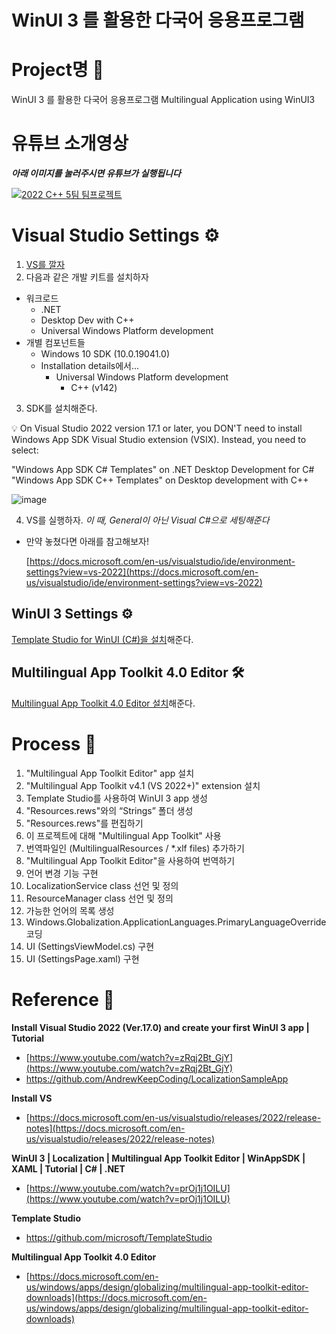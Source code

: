 # WinUI 3 를 활용한 다국어 응용프로그램

# Project명 📂

WinUI 3 를 활용한 다국어 응용프로그램
Multilingual Application using WinUI3

# 유튜브 소개영상
***아래 이미지를 눌러주시면 유튜브가 실행됩니다***

[![2022 C++ 5팀 팀프로젝트](http://img.youtube.com/vi/fNhDcDRrdko/0.jpg)](https://youtu.be/fNhDcDRrdko?t=0s) 


# Visual Studio Settings ⚙️

1. [VS를 깔자](https://docs.microsoft.com/en-us/visualstudio/releases/2022/release-notes)
2. 다음과 같은 개발 키트를 설치하자
- 워크로드
    - .NET
    - Desktop Dev with C++
    - Universal Windows Platform development
- 개별 컴포넌트들
    - Windows 10 SDK (10.0.19041.0)
    - Installation details에서...
        - Universal Windows Platform development
            - C++ (v142)
3. SDK를 설치해준다.

<aside>
💡 On Visual Studio 2022 version 17.1 or later, you DON'T need to install Windows App SDK Visual Studio extension (VSIX). Instead, you need to select:

"Windows App SDK C# Templates" on .NET Desktop Development for C#
"Windows App SDK C++ Templates" on Desktop development with C++

</aside>

![image](https://user-images.githubusercontent.com/75259783/171037546-88a25f68-499a-4baf-bba3-92c932b846b0.png)

4. VS를 실행하자. *이 때, General이 아닌 Visual C#으로 세팅해준다*
- 만약 놓쳤다면 아래를 참고해보자!
    
    [https://docs.microsoft.com/en-us/visualstudio/ide/environment-settings?view=vs-2022](https://docs.microsoft.com/en-us/visualstudio/ide/environment-settings?view=vs-2022)
    

## WinUI 3 Settings ⚙️

[Template Studio for WinUI (C#)을 설치](https://marketplace.visualstudio.com/items?itemName=TemplateStudio.TemplateStudioForWinUICs)해준다.

## ****Multilingual App Toolkit 4.0 Editor**** 🛠️

[Multilingual App Toolkit 4.0 Editor 설치](https://docs.microsoft.com/en-us/windows/apps/design/globalizing/multilingual-app-toolkit-editor-downloads)해준다.

# Process 📜

1. "Multilingual App Toolkit Editor" app 설치 
2. "Multilingual App Toolkit v4.1 (VS 2022+)" extension 설치
3. Template Studio를 사용하여 WinUI 3 app 생성
4. "Resources.rews"와의 “Strings” 폴더 생성
5. "Resources.rews"를 편집하기 
6. 이 프로젝트에 대해 "Multilingual App Toolkit" 사용
7. 번역파일인 (MultilingualResources / *.xlf files) 추가하기
8. "Multilingual App Toolkit Editor"을 사용하여 번역하기
9. 언어 변경 기능 구현 
10. LocalizationService class 선언 및 정의
11. ResourceManager class 선언 및 정의
12. 가능한 언어의 목록 생성
13. Windows.Globalization.ApplicationLanguages.PrimaryLanguageOverride 코딩
14. UI (SettingsViewModel.cs) 구현
15. UI (SettingsPage.xaml) 구현

# Reference 🔖

**Install Visual Studio 2022 (Ver.17.0) and create your first WinUI 3 app | Tutorial**

- [https://www.youtube.com/watch?v=zRqj2Bt_GjY](https://www.youtube.com/watch?v=zRqj2Bt_GjY)
- https://github.com/AndrewKeepCoding/LocalizationSampleApp

**Install VS**

- [https://docs.microsoft.com/en-us/visualstudio/releases/2022/release-notes](https://docs.microsoft.com/en-us/visualstudio/releases/2022/release-notes)

**WinUI 3 | Localization | Multilingual App Toolkit Editor | WinAppSDK | XAML | Tutorial | C# | .NET**

- [https://www.youtube.com/watch?v=prOj1j1OILU](https://www.youtube.com/watch?v=prOj1j1OILU)

****Template Studio****

- https://github.com/microsoft/TemplateStudio

****Multilingual App Toolkit 4.0 Editor****

- [https://docs.microsoft.com/en-us/windows/apps/design/globalizing/multilingual-app-toolkit-editor-downloads](https://docs.microsoft.com/en-us/windows/apps/design/globalizing/multilingual-app-toolkit-editor-downloads)
